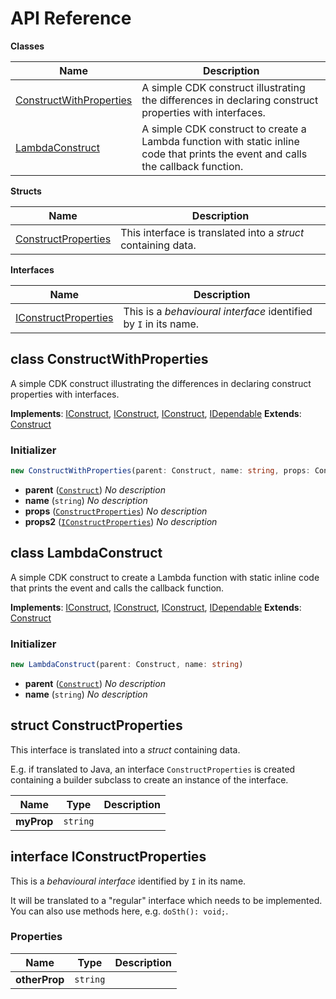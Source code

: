 # API Reference

**Classes**

Name|Description
----|-----------
[ConstructWithProperties](#seeebiii-projen-test-constructwithproperties)|A simple CDK construct illustrating the differences in declaring construct properties with interfaces.
[LambdaConstruct](#seeebiii-projen-test-lambdaconstruct)|A simple CDK construct to create a Lambda function with static inline code that prints the event and calls the callback function.


**Structs**

Name|Description
----|-----------
[ConstructProperties](#seeebiii-projen-test-constructproperties)|This interface is translated into a _struct_ containing data.


**Interfaces**

Name|Description
----|-----------
[IConstructProperties](#seeebiii-projen-test-iconstructproperties)|This is a _behavioural interface_ identified by `I` in its name.



## class ConstructWithProperties  <a id="seeebiii-projen-test-constructwithproperties"></a>

A simple CDK construct illustrating the differences in declaring construct properties with interfaces.

__Implements__: [IConstruct](#constructs-iconstruct), [IConstruct](#aws-cdk-core-iconstruct), [IConstruct](#constructs-iconstruct), [IDependable](#aws-cdk-core-idependable)
__Extends__: [Construct](#aws-cdk-core-construct)

### Initializer




```ts
new ConstructWithProperties(parent: Construct, name: string, props: ConstructProperties, props2: IConstructProperties)
```

* **parent** (<code>[Construct](#aws-cdk-core-construct)</code>)  *No description*
* **name** (<code>string</code>)  *No description*
* **props** (<code>[ConstructProperties](#seeebiii-projen-test-constructproperties)</code>)  *No description*
* **props2** (<code>[IConstructProperties](#seeebiii-projen-test-iconstructproperties)</code>)  *No description*




## class LambdaConstruct  <a id="seeebiii-projen-test-lambdaconstruct"></a>

A simple CDK construct to create a Lambda function with static inline code that prints the event and calls the callback function.

__Implements__: [IConstruct](#constructs-iconstruct), [IConstruct](#aws-cdk-core-iconstruct), [IConstruct](#constructs-iconstruct), [IDependable](#aws-cdk-core-idependable)
__Extends__: [Construct](#aws-cdk-core-construct)

### Initializer




```ts
new LambdaConstruct(parent: Construct, name: string)
```

* **parent** (<code>[Construct](#aws-cdk-core-construct)</code>)  *No description*
* **name** (<code>string</code>)  *No description*




## struct ConstructProperties  <a id="seeebiii-projen-test-constructproperties"></a>


This interface is translated into a _struct_ containing data.

E.g. if translated to Java, an interface `ConstructProperties` is created containing a builder subclass to create an instance of the interface.



Name | Type | Description 
-----|------|-------------
**myProp** | <code>string</code> | <span></span>



## interface IConstructProperties  <a id="seeebiii-projen-test-iconstructproperties"></a>


This is a _behavioural interface_ identified by `I` in its name.

It will be translated to a "regular" interface which needs to be implemented.
You can also use methods here, e.g. `doSth(): void;`.

### Properties


Name | Type | Description 
-----|------|-------------
**otherProp** | <code>string</code> | <span></span>



